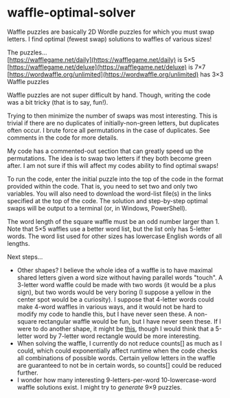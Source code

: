 # waffle-optimal-solver
Waffle puzzles are basically 2D Wordle puzzles for which you must swap letters. I find optimal (fewest swap) solutions to waffles of various sizes!

The puzzles...  
[https://wafflegame.net/daily](https://wafflegame.net/daily) is 5×5  
[https://wafflegame.net/deluxe](https://wafflegame.net/deluxe) is 7×7  
[https://wordwaffle.org/unlimited](https://wordwaffle.org/unlimited) has 3×3 Waffle puzzles

Waffle puzzles are not super difficult by hand. Though, writing the code was a bit tricky (that is to say, fun!).

Trying to then minimize the number of swaps was most interesting. This is trivial if there are no duplicates of initially-non-green letters, but duplicates often occur. I brute force all permutations in the case of duplicates. See comments in the code for more details.

My code has a commented-out section that can greatly speed up the permutations. The idea is to swap two letters if they both become green after. I am not sure if this will affect my codes ability to find optimal swaps!

To run the code, enter the initial puzzle into the top of the code in the format provided within the code. That is, you need to set two and only two variables. You will also need to download the word-list file(s) in the links specified at the top of the code. The solution and step-by-step optimal swaps will be output to a terminal (or, in Windows, PowerShell).

The word length of the square waffle must be an odd number larger than 1. Note that 5×5 waffles use a better word list, but the list only has 5-letter words. The word list used for other sizes has lowercase English words of all lengths.

Next steps...
* Other shapes? I believe the whole idea of a waffle is to have maximal shared letters given a word size without having parallel words "touch". A 3-letter word waffle could be made with two words (it would be a plus sign), but two words would be very boring (I suppose a yellow in the center spot would be a curiosity). I suppose that 4-letter words could make 4-word waffles in various ways, and it would not be hard to modify my code to handle this, but I have never seen these. A non-square rectangular waffle would be fun, but I have never seen these. If I were to do another shape, it might be [this](https://wafflegame.net/royale), though I would think that a 5-letter word by 7-letter word rectangle would be more interesting.
* When solving the waffle, I currently do not reduce counts[] as much as I could, which could exponentially affect runtime when the code checks all combinations of possible words. Certain yellow letters in the waffle are guaranteed to not be in certain words, so counts[] could be reduced further.
* I wonder how many interesting 9-letters-per-word 10-lowercase-word waffle solutions exist. I might try to *generate* 9×9 puzzles.
